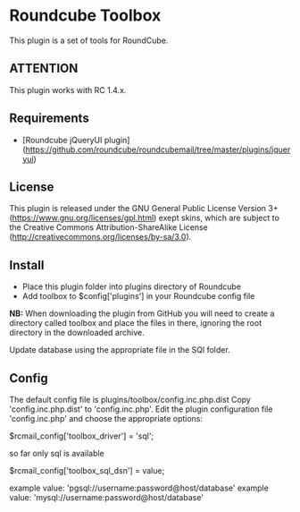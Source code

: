 Roundcube Toolbox
=================
This plugin is a set of tools for RoundCube.


ATTENTION
---------
This plugin works with RC 1.4.x.

Requirements
------------
* [Roundcube jQueryUI plugin] (https://github.com/roundcube/roundcubemail/tree/master/plugins/jqueryui)

License
-------
This plugin is released under the GNU General Public License Version 3+ (https://www.gnu.org/licenses/gpl.html) exept skins, which are subject to the Creative Commons Attribution-ShareAlike License (http://creativecommons.org/licenses/by-sa/3.0).

Install
-------
* Place this plugin folder into plugins directory of Roundcube
* Add toolbox to $config['plugins'] in your Roundcube config file

**NB:** When downloading the plugin from GitHub you will need to create a
directory called toolbox and place the files in there, ignoring the root
directory in the downloaded archive.

Update database using the appropriate file in the SQl folder.

Config
------
The default config file is plugins/toolbox/config.inc.php.dist
Copy 'config.inc.php.dist' to 'config.inc.php'.
Edit the plugin configuration file 'config.inc.php' and choose the appropriate options:

$rcmail_config['toolbox_driver'] = 'sql';

  so far only sql is available

$rcmail_config['toolbox_sql_dsn'] = value;

  example value: 'pgsql://username:password@host/database'
  example value: 'mysql://username:password@host/database'

